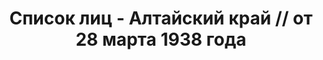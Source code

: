 ---
title: Список лиц - Алтайский край // от 28 марта 1938 года
description: РГАСПИ, ф.17, т.7, оп.171, дело 415, лист 235
images:
- /disk/pictures/v07/17-171-415-235.jpg
- /disk/pictures/v07/17-171-415-236.jpg
- /disk/pictures/v07/17-171-415-237.jpg
- /disk/pictures/v07/17-171-415-238.jpg
- /disk/pictures/v07/17-171-415-239.jpg
- /disk/pictures/v07/17-171-415-240.jpg
---